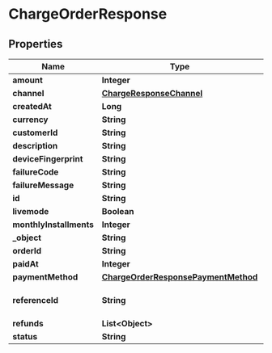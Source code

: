 

# ChargeOrderResponse

## Properties

Name | Type | Description | Notes
------------ | ------------- | ------------- | -------------
**amount** | **Integer** |  |  [optional]
**channel** | [**ChargeResponseChannel**](ChargeResponseChannel.md) |  |  [optional]
**createdAt** | **Long** |  |  [optional]
**currency** | **String** |  |  [optional]
**customerId** | **String** |  |  [optional]
**description** | **String** |  |  [optional]
**deviceFingerprint** | **String** |  |  [optional]
**failureCode** | **String** |  |  [optional]
**failureMessage** | **String** |  |  [optional]
**id** | **String** |  |  [optional]
**livemode** | **Boolean** |  |  [optional]
**monthlyInstallments** | **Integer** |  |  [optional]
**_object** | **String** |  |  [optional]
**orderId** | **String** |  |  [optional]
**paidAt** | **Integer** |  |  [optional]
**paymentMethod** | [**ChargeOrderResponsePaymentMethod**](ChargeOrderResponsePaymentMethod.md) |  |  [optional]
**referenceId** | **String** | Reference ID of the charge |  [optional]
**refunds** | **List&lt;Object&gt;** |  |  [optional]
**status** | **String** |  |  [optional]




